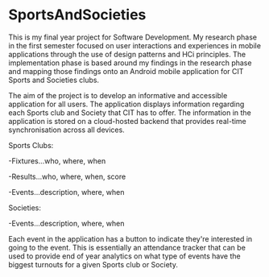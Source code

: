 # SportsAndSocieties

This is my final year project for Software Development. My research phase in the first semester focused on user interactions and experiences in mobile applications through the use of design patterns and HCi principles. The implementation phase is based around my findings in the research phase and mapping those findings onto an Android mobile application for CIT Sports and Societies clubs.

The aim of the project is to develop an informative and accessible application for all users. The application displays information regarding each Sports club and Society that CIT has to offer. The information in the application is stored on a cloud-hosted backend that provides real-time synchronisation across all devices.

Sports Clubs:

-Fixtures...who, where, when

-Results...who, where, when, score

-Events...description, where, when

Societies:

-Events...description, where, when

Each event in the application has a button to indicate they're interested in going to the event. This is essentially an attendance tracker that can be used to provide end of year analytics on what type of events have the biggest turnouts for a given Sports club or Society.
